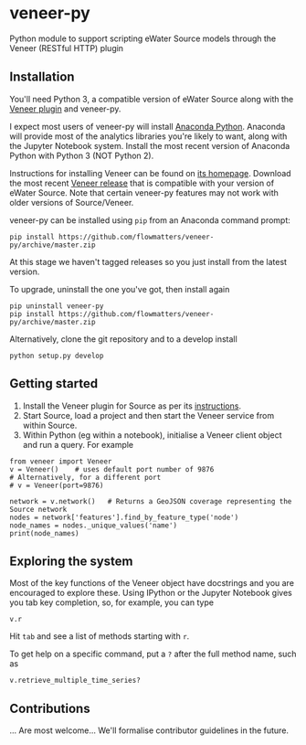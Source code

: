 # veneer-py
Python module to support scripting eWater Source models through the Veneer (RESTful HTTP) plugin

## Installation

You'll need Python 3, a compatible version of eWater Source along with the [Veneer plugin](https://github.com/flowmatters/veneer) and veneer-py.

I expect most users of veneer-py will install [Anaconda Python](https://www.continuum.io/downloads). Anaconda will provide most of the analytics libraries you're likely to want, along with the Jupyter Notebook system. Install the most recent version of Anaconda Python with Python 3 (NOT Python 2).

Instructions for installing Veneer can be found on [its homepage](https://github.com/flowmatters/veneer). Download  the most recent [Veneer release](https://github.com/flowmatters/Veneer/releases) that is compatible with your version of eWater Source. Note that certain veneer-py features may not work with older versions of Source/Veneer.

veneer-py can be installed using `pip` from an Anaconda command prompt:

```
pip install https://github.com/flowmatters/veneer-py/archive/master.zip
```

At this stage we haven't tagged releases so you just install from the latest version.

To upgrade, uninstall the one you've got, then install again

```
pip uninstall veneer-py
pip install https://github.com/flowmatters/veneer-py/archive/master.zip
```

Alternatively, clone the git repository and to a develop install

```
python setup.py develop
```

## Getting started

1. Install the Veneer plugin for Source as per its [instructions](https://github.com/flowmatters/veneer).
2. Start Source, load a project and then start the Veneer service from within Source.
3. Within Python (eg within a notebook), initialise a Veneer client object and run a query. For example

```
from veneer import Veneer
v = Veneer()    # uses default port number of 9876
# Alternatively, for a different port
# v = Veneer(port=9876)

network = v.network()   # Returns a GeoJSON coverage representing the Source network
nodes = network['features'].find_by_feature_type('node')
node_names = nodes._unique_values('name')
print(node_names)
```

## Exploring the system

Most of the key functions of the Veneer object have docstrings and you are encouraged to explore these. Using IPython or the Jupyter Notebook gives you tab key completion, so, for example, you can type

```
v.r
```

Hit `tab` and see a list of methods starting with `r`.

To get help on a specific command, put a `?` after the full method name, such as

```
v.retrieve_multiple_time_series?
```

## Contributions

... Are most welcome... We'll formalise contributor guidelines in the future.
